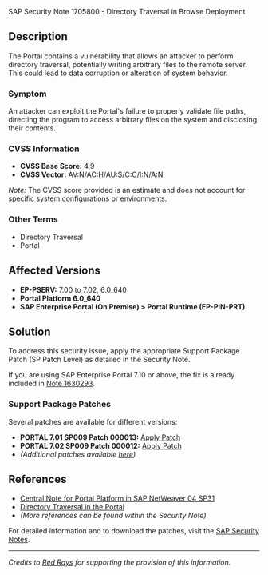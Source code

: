 SAP Security Note 1705800 - Directory Traversal in Browse Deployment

## Description
The Portal contains a vulnerability that allows an attacker to perform directory traversal, potentially writing arbitrary files to the remote server. This could lead to data corruption or alteration of system behavior.

### Symptom
An attacker can exploit the Portal's failure to properly validate file paths, directing the program to access arbitrary files on the system and disclosing their contents.

### CVSS Information
- **CVSS Base Score:** 4.9
- **CVSS Vector:** AV:N/AC:H/AU:S/C:C/I:N/A:N

*Note:* The CVSS score provided is an estimate and does not account for specific system configurations or environments.

### Other Terms
- Directory Traversal
- Portal

## Affected Versions
- **EP-PSERV:** 7.00 to 7.02, 6.0_640
- **Portal Platform 6.0_640**
- **SAP Enterprise Portal (On Premise) > Portal Runtime (EP-PIN-PRT)**

## Solution
To address this security issue, apply the appropriate Support Package Patch (SP Patch Level) as detailed in the Security Note.

If you are using SAP Enterprise Portal 7.10 or above, the fix is already included in [Note 1630293](https://me.sap.com/notes/1630293).

### Support Package Patches
Several patches are available for different versions:
- **PORTAL 7.01 SP009 Patch 000013:** [Apply Patch](https://userapps.support.sap.com/sap/support/swdc/notes?cvnr=01200615320200010804&support_package=SP009&patch_level=000013)
- **PORTAL 7.02 SP009 Patch 000012:** [Apply Patch](https://userapps.support.sap.com/sap/support/swdc/notes?cvnr=01200615320200012489&support_package=SP009&patch_level=000012)
- *(Additional patches available [here](https://me.sap.com/notes/1705800))*

## References
- [Central Note for Portal Platform in SAP NetWeaver 04 SP31](https://me.sap.com/notes/1715526)
- [Directory Traversal in the Portal](https://me.sap.com/notes/1630293)
- *(More references can be found within the Security Note)*

For detailed information and to download the patches, visit the [SAP Security Notes](https://me.sap.com/notes/1705800).

---

*Credits to [Red Rays](https://redrays.io) for supporting the provision of this information.*
